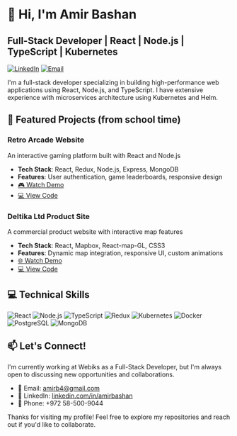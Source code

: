# 👋 Hi, I'm Amir Bashan

## Full-Stack Developer | React | Node.js | TypeScript | Kubernetes

[![LinkedIn](https://img.shields.io/badge/LinkedIn-0077B5?style=for-the-badge&logo=linkedin&logoColor=white)](https://www.linkedin.com/in/amirbashan)
[![Email](https://img.shields.io/badge/Email-D14836?style=for-the-badge&logo=gmail&logoColor=white)](mailto:amirb4@gmail.com)

I'm a full-stack developer specializing in building high-performance web applications using React, Node.js, and TypeScript. I have extensive experience with microservices architecture using Kubernetes and Helm.

## 🚀 Featured Projects (from school time)

### Retro Arcade Website
An interactive gaming platform built with React and Node.js
- **Tech Stack**: React, Redux, Node.js, Express, MongoDB
- **Features**: User authentication, game leaderboards, responsive design
- [🎮 Watch Demo](https://youtu.be/zub5VDROQVI)
- [💻 View Code](https://github.com/amirbashan/RetroArcade)

### Deltika Ltd Product Site
A commercial product website with interactive map features
- **Tech Stack**: React, Mapbox, React-map-GL, CSS3
- **Features**: Dynamic map integration, responsive UI, custom animations
- [🌐 Watch Demo](https://youtu.be/cXqHgyv9TFc)
- [💻 View Code](https://github.com/amirbashan/deltika-product-site)

## 💻 Technical Skills

![React](https://img.shields.io/badge/React-20232A?style=for-the-badge&logo=react&logoColor=61DAFB)
![Node.js](https://img.shields.io/badge/Node.js-339933?style=for-the-badge&logo=nodedotjs&logoColor=white)
![TypeScript](https://img.shields.io/badge/TypeScript-007ACC?style=for-the-badge&logo=typescript&logoColor=white)
![Redux](https://img.shields.io/badge/Redux-593D88?style=for-the-badge&logo=redux&logoColor=white)
![Kubernetes](https://img.shields.io/badge/Kubernetes-326CE5?style=for-the-badge&logo=kubernetes&logoColor=white)
![Docker](https://img.shields.io/badge/Docker-2CA5E0?style=for-the-badge&logo=docker&logoColor=white)
![PostgreSQL](https://img.shields.io/badge/PostgreSQL-316192?style=for-the-badge&logo=postgresql&logoColor=white)
![MongoDB](https://img.shields.io/badge/MongoDB-4EA94B?style=for-the-badge&logo=mongodb&logoColor=white)

## 📫 Let's Connect!

I'm currently working at Webiks as a Full-Stack Developer, but I'm always open to discussing new opportunities and collaborations.

- 📧 Email: amirb4@gmail.com
- 💼 LinkedIn: [linkedin.com/in/amirbashan](https://www.linkedin.com/in/amirbashan)
- 📱 Phone: +972 58-500-9044

Thanks for visiting my profile! Feel free to explore my repositories and reach out if you'd like to collaborate.
